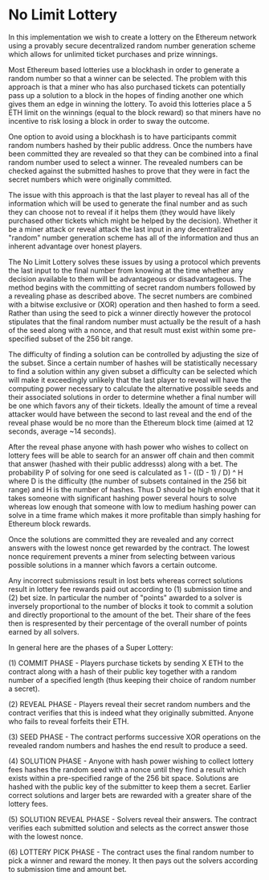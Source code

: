 # No Limit Lottery

In this implementation we wish to create a lottery on the Ethereum network using a provably secure decentralized random number generation scheme which allows for unlimited ticket purchases and prize winnings. 

Most Ethereum based lotteries use a blockhash in order to generate a random number so that a winner can be selected. The problem with this approach is that a miner who has also purchased tickets can potentially pass up a solution to a block in the hopes of finding another one which gives them an edge in winning the lottery. To avoid this lotteries place a 5 ETH limit on the winnings (equal to the block reward) so that miners have no incentive to risk losing a block in order to sway the outcome.

One option to avoid using a blockhash is to have participants commit random numbers hashed by their public address. Once the numbers have been committed they are revealed so that they can be combined into a final random number used to select a winner. The revealed numbers can be checked against the submitted hashes to prove that they were in fact the secret numbers which were originally committed.

The issue with this approach is that the last player to reveal has all of the information which will be used to generate the final number and as such they can choose not to reveal if it helps them (they would have likely purchased other tickets which might be helped by the decision). Whether it be a miner attack or reveal attack the last input in any decentralized "random" number generation scheme has all of the information and thus an inherent advantage over honest players.

The No Limit Lottery solves these issues by using a protocol which prevents the last input to the final number from knowing at the time whether any decision available to them will be advantageous or disadvantageous. The method begins with the committing of secret random numbers followed by a revealing phase as described above. The secret numbers are combined with a bitwise exclusive or (XOR) operation and then hashed to form a seed. Rather than using the seed to pick a winner directly however the protocol stipulates that the final random number must actually be the result of a hash of the seed along with a nonce, and that result must exist within some pre-specified subset of the 256 bit range.

The difficulty of finding a solution can be controlled by adjusting the size of the subset. Since a certain number of hashes will be statistically necessary to find a solution within any given subset a difficulty can be selected which will make it exceedingly unlikely that the last player to reveal will have the computing power necessary to calculate the alternative possible seeds and their associated solutions in order to determine whether a final number will be one which favors any of their tickets. Ideally the amount of time a reveal attacker would have between the second to last reveal and the end of the reveal phase would be no more than the Ethereum block time (aimed at 12 seconds, average ~14 seconds).

After the reveal phase anyone with hash power who wishes to collect on lottery fees will be able to search for an answer off chain and then commit that answer (hashed with their public addresss) along with a bet. The probability P of solving for one seed is calculated as 1 - ((D - 1) / D) ^ H where D is the difficulty (the number of subsets contained in the 256 bit range) and H is the number of hashes. Thus D should be high enough that it takes someone with significant hashing power several hours to solve whereas low enough that someone with low to medium hashing power can solve in a time frame which makes it more profitable than simply hashing for Ethereum block rewards.

Once the solutions are committed they are revealed and any correct answers with the lowest nonce get rewarded by the contract. The lowest nonce requirement prevents a miner from selecting between various possible solutions in a manner which favors a certain outcome.

Any incorrect submissions result in lost bets whereas correct solutions result in lottery fee rewards paid out according to (1) submission time and (2) bet size. In particular the number of "points" awarded to a solver is inversely proportional to the number of blocks it took to commit a solution and directly proportional to the amount of the bet. Their share of the fees then is respresented by their percentage of the overall number of points earned by all solvers.

In general here are the phases of a Super Lottery:

(1) COMMIT PHASE - Players purchase tickets by sending X ETH to the contract along with a hash of their public key together with a random number of a specified length (thus keeping their choice of random number a secret).

(2) REVEAL PHASE - Players reveal their secret random numbers and the contract verifies that this is indeed what they originally submitted. Anyone who fails to reveal forfeits their ETH.

(3) SEED PHASE - The contract performs successive XOR operations on the revealed random numbers and hashes the end result to produce a seed.

(4) SOLUTION PHASE - Anyone with hash power wishing to collect lottery fees hashes the random seed with a nonce until they find a result which exists within a pre-specified range of the 256 bit space. Solutions are hashed with the public key of the submitter to keep them a secret. Earlier correct solutions and larger bets are rewarded with a greater share of the lottery fees.

(5) SOLUTION REVEAL PHASE - Solvers reveal their answers. The contract verifies each submitted solution and selects as the correct answer those with the lowest nonce.

(6) LOTTERY PICK PHASE - The contract uses the final random number to pick a winner and reward the money. It then pays out the solvers according to submission time and amount bet.
